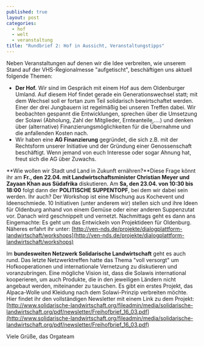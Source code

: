 ```yaml
---
published: true
layout: post
categories: 
  - hof
  - welt
  - veranstaltung
title: "Rundbrief 2: Hof in Aussicht, Veranstaltungstipps"
---
```


Neben Veranstaltungen auf denen wir die Idee verbreiten, wie unserem Stand auf der VHS-Regionalmesse "aufgetischt", beschäftigen uns aktuell folgende Themen:

* **Der Hof.** Wir sind im Gespräch mit einem Hof aus dem Oldenburger Umland. Auf diesem Hof findet gerade ein Generationswechsel statt; mit dem Wechsel soll er fortan zum Teil solidarisch bewirtschaftet werden. Einer der drei Jungbauern ist regelmäßig bei unseren Treffen dabei. Wir beobachten gespannt die Entwicklungen, sprechen über die Umsetzung der Solawi (Abholung, Zahl der Mitglieder, Ernteanteile,....) und denken über (alternative) Finanzierungsmöglichkeiten für die Übernahme und die anfallenden Kosten nach.
* Wir haben eine **AG Finanzierung** gegründet, die sich z.B. mit der Rechtsform unserer Initiative und der Gründung einer Genossenschaft beschäftigt. Wenn jemand von euch Interesse oder sogar Ahnung hat, freut sich die AG über Zuwachs.

**Wie wollen wir Stadt und Land in Zukunft ernähren?**Diese Frage könnt ihr am **Fr., den 22.04. mit Landwirtschaftsminister Christian Meyer und Zayaan Khan aus Südafrika** diskutieren.
Am **Sa, den 23.04. von 10:30 bis 18:00** folgt dann der **POLITISCHE SUPPENTOPF**, bei dem wir dabei sein werden. Ihr auch? Der Workshop ist eine Mischung aus Kochevent und Ideenschmiede. 10 Initiativen (unter anderem wir) stellen sich und ihre Ideen für Oldenburg anhand von einem Gemüse oder einer anderen Suppenzutat vor. Danach wird geschnippelt und vernetzt. Nachmittags geht es dann ans Eingemachte: Es geht um das Entwickeln von Projektideen für Oldenburg.
Näheres erfahrt ihr unter: [http://ven-nds.de/projekte/dialogplattform-landwirtschaft/workshops](http://ven-nds.de/projekte/dialogplattform-landwirtschaft/workshops)

Im **bundesweiten Netzwerk Solidarische Landwirtschaft** geht es auch rund. Das letzte Netzwerktreffen hatte das Thema "voll versorgt" um Hofkooperationen und internationale Vernetzung zu diskutieren und voranzubringen. Eine mögliche Vision ist, dass die Solawis international kooperieren, um auch Produkte, die in den jeweiligen Ländern nicht angebaut werden, miteinander zu tauschen. Es gibt ein erstes Projekt, das Alpaca-Wolle und Kleidung nach dem Solawi-Prinzip verbreiten möchte.
Hier findet ihr den vollständigen Newsletter mit einem Link zu dem Projekt: [http://www.solidarische-landwirtschaft.org/fileadmin/media/solidarische-landwirtschaft.org/pdf/newsletter/Freihofbrief_16_03.pdf](http://www.solidarische-landwirtschaft.org/fileadmin/media/solidarische-landwirtschaft.org/pdf/newsletter/Freihofbrief_16_03.pdf)

Viele Grüße,
das Orgateam